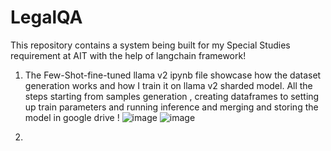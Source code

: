 # LegalQA
This repository contains a system being built for my Special Studies requirement at AIT with the help of langchain framework!

1. The Few-Shot-fine-tuned llama v2 ipynb file showcase how the dataset generation works and how I train it on llama v2 sharded model. All the steps starting from samples generation , creating dataframes to setting up train parameters and running inference and merging and storing the model in google drive !
   ![image](https://github.com/soneeee22000/LegalQA/assets/109932809/a3133a4c-33ae-428f-b87b-e9807e70f9bf)
   ![image](https://github.com/soneeee22000/LegalQA/assets/109932809/2ed56ff3-afc3-4c88-a0bf-a2f478fd8949)

2. 

   
